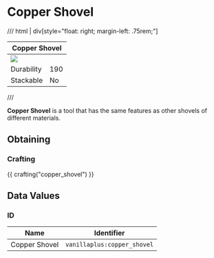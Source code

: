 # Copper Shovel

/// html | div[style="float: right; margin-left: .75rem;"]
<table>
  <thead>
    <tr>
      <th style="text-align: center;" colspan="2">Copper Shovel</th>
    </tr>
  </thead>
  <tbody>
    <tr>
      <td colspan="2"><img src="../../../assets/img/items/copper_shovel.png" style="max-width: 250px;">
    </tr>
    <tr>
      <td>Durability</td>
      <td>190</td>
    </tr>
    <tr>
      <td>Stackable</td>
      <td>No</td>
    </tr>
  </tbody>
</table>
///

**Copper Shovel** is a tool that has the same features as other shovels of different materials.

## Obtaining

### Crafting

{{ crafting("copper_shovel") }}

## Data Values

### ID

| Name          | Identifier                  |
|---------------|-----------------------------|
| Copper Shovel | `vanillaplus:copper_shovel` |